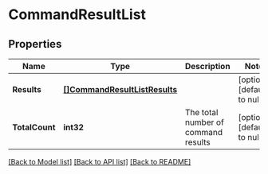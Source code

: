 # CommandResultList

## Properties
Name | Type | Description | Notes
------------ | ------------- | ------------- | -------------
**Results** | [**[]CommandResultListResults**](CommandResultList_results.md) |  | [optional] [default to null]
**TotalCount** | **int32** | The total number of command results | [optional] [default to null]

[[Back to Model list]](../README.md#documentation-for-models) [[Back to API list]](../README.md#documentation-for-api-endpoints) [[Back to README]](../README.md)

